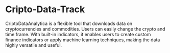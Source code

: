 # Cripto-Data-Track
CriptoDataAnalytica is a flexible tool that downloads data on cryptocurrencies and commodities. Users can easily change the crypto and time frame. With built-in indicators, it enables users to create custom finance indicators or apply machine learning techniques, making the data highly versatile and useful.
